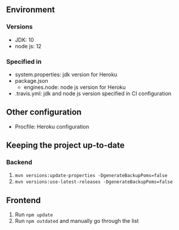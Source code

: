 ## Environment

### Versions
* JDK: 10
* node js: 12

### Specified in
* system.properties: jdk version for Heroku
* package.json
  * engines.node: node js version for Heroku
* .travis.yml: jdk and node js version specified in CI configuration 

## Other configuration
* Procfile: Heroku configuration

## Keeping the project up-to-date

### Backend
1. `mvn versions:update-properties -DgenerateBackupPoms=false`
2. `mvn versions:use-latest-releases -DgenerateBackupPoms=false`

## Frontend
1. Run `npm update`
2. Run `npm outdated` and manually go through the list

